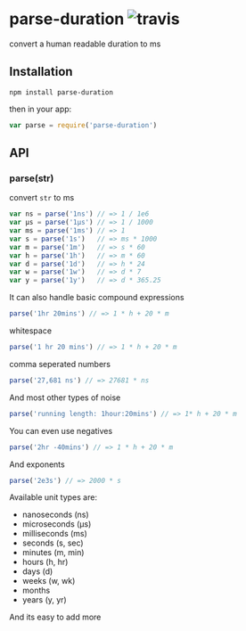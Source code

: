 
# parse-duration ![travis](https://travis-ci.org/jkroso/parse-duration.svg?branch=master)

  convert a human readable duration to ms

## Installation

`npm install parse-duration`

then in your app:

```js
var parse = require('parse-duration')
```

## API

### parse(str)

  convert `str` to ms

```js
var ns = parse('1ns') // => 1 / 1e6
var μs = parse('1μs') // => 1 / 1000
var ms = parse('1ms') // => 1
var s = parse('1s')   // => ms * 1000
var m = parse('1m')   // => s * 60
var h = parse('1h')   // => m * 60
var d = parse('1d')   // => h * 24
var w = parse('1w')   // => d * 7
var y = parse('1y')   // => d * 365.25
```

It can also handle basic compound expressions

```js
parse('1hr 20mins') // => 1 * h + 20 * m
```

whitespace

```js
parse('1 hr 20 mins') // => 1 * h + 20 * m
```

comma seperated numbers

```js
parse('27,681 ns') // => 27681 * ns
```

And most other types of noise

```js
parse('running length: 1hour:20mins') // => 1* h + 20 * m
```

You can even use negatives

```js
parse('2hr -40mins') // => 1 * h + 20 * m
```

And exponents

```js
parse('2e3s') // => 2000 * s
```

Available unit types are:

- nanoseconds (ns)
- microseconds (μs)
- milliseconds (ms)
- seconds (s, sec)
- minutes (m, min)
- hours (h, hr)
- days (d)
- weeks (w, wk)
- months
- years (y, yr)

And its easy to add more
